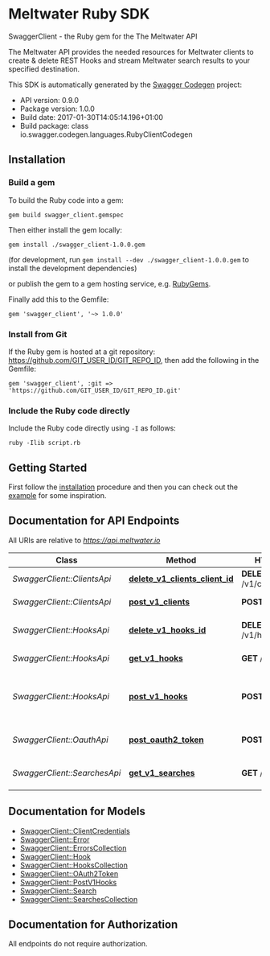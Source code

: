 # Meltwater Ruby SDK 

SwaggerClient - the Ruby gem for the The Meltwater API

The Meltwater API provides the needed resources for Meltwater clients to create & delete REST Hooks and stream Meltwater search results to your specified destination.

This SDK is automatically generated by the [Swagger Codegen](https://github.com/swagger-api/swagger-codegen) project:

- API version: 0.9.0
- Package version: 1.0.0
- Build date: 2017-01-30T14:05:14.196+01:00
- Build package: class io.swagger.codegen.languages.RubyClientCodegen

## Installation

### Build a gem

To build the Ruby code into a gem:

```shell
gem build swagger_client.gemspec
```

Then either install the gem locally:

```shell
gem install ./swagger_client-1.0.0.gem
```
(for development, run `gem install --dev ./swagger_client-1.0.0.gem` to install the development dependencies)

or publish the gem to a gem hosting service, e.g. [RubyGems](https://rubygems.org/).

Finally add this to the Gemfile:

    gem 'swagger_client', '~> 1.0.0'

### Install from Git

If the Ruby gem is hosted at a git repository: https://github.com/GIT_USER_ID/GIT_REPO_ID, then add the following in the Gemfile:

    gem 'swagger_client', :git => 'https://github.com/GIT_USER_ID/GIT_REPO_ID.git'

### Include the Ruby code directly

Include the Ruby code directly using `-I` as follows:

```shell
ruby -Ilib script.rb
```

## Getting Started

First follow the [installation](#installation) procedure and then you can check
   out the [example](example/mwapi.rb) for some inspiration. 

## Documentation for API Endpoints

All URIs are relative to *https://api.meltwater.io*

Class | Method | HTTP request | Description
------------ | ------------- | ------------- | -------------
*SwaggerClient::ClientsApi* | [**delete_v1_clients_client_id**](docs/ClientsApi.md#delete_v1_clients_client_id) | **DELETE** /v1/clients/{client_id} | Delete client.
*SwaggerClient::ClientsApi* | [**post_v1_clients**](docs/ClientsApi.md#post_v1_clients) | **POST** /v1/clients | Register new client
*SwaggerClient::HooksApi* | [**delete_v1_hooks_id**](docs/HooksApi.md#delete_v1_hooks_id) | **DELETE** /v1/hooks/{id} | Delete an existing hook.
*SwaggerClient::HooksApi* | [**get_v1_hooks**](docs/HooksApi.md#get_v1_hooks) | **GET** /v1/hooks | List all hooks.
*SwaggerClient::HooksApi* | [**post_v1_hooks**](docs/HooksApi.md#post_v1_hooks) | **POST** /v1/hooks | Creates a hook for one of your predefined searches.
*SwaggerClient::OauthApi* | [**post_oauth2_token**](docs/OauthApi.md#post_oauth2_token) | **POST** /oauth2/token | Create an access token
*SwaggerClient::SearchesApi* | [**get_v1_searches**](docs/SearchesApi.md#get_v1_searches) | **GET** /v1/searches | List your saved searches.


## Documentation for Models

 - [SwaggerClient::ClientCredentials](docs/ClientCredentials.md)
 - [SwaggerClient::Error](docs/Error.md)
 - [SwaggerClient::ErrorsCollection](docs/ErrorsCollection.md)
 - [SwaggerClient::Hook](docs/Hook.md)
 - [SwaggerClient::HooksCollection](docs/HooksCollection.md)
 - [SwaggerClient::OAuth2Token](docs/OAuth2Token.md)
 - [SwaggerClient::PostV1Hooks](docs/PostV1Hooks.md)
 - [SwaggerClient::Search](docs/Search.md)
 - [SwaggerClient::SearchesCollection](docs/SearchesCollection.md)


## Documentation for Authorization

 All endpoints do not require authorization.

